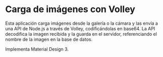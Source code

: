 # Carga de imágenes con Volley

Esta aplicación carga imágenes desde la galería o la cámara y las envía a una API de Node.js a través de Volley, codificándolas en base64. La API decodifica la imagen recibida y la guarda en el servidor, referenciando el nombre de la imagen en la base de datos.

Implementa Material Design 3.
